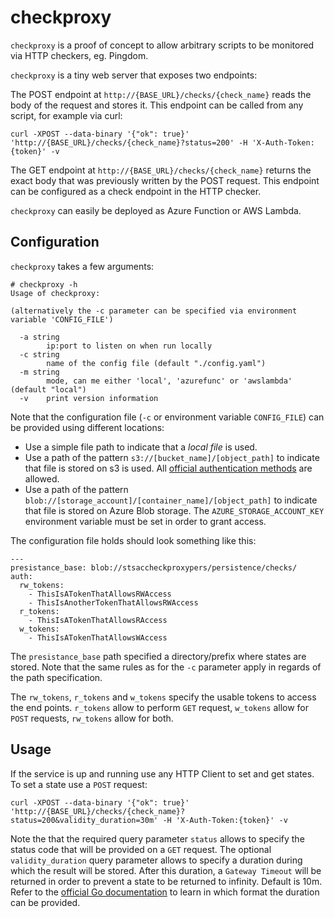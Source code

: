 # checkproxy

`checkproxy` is a proof of concept to allow arbitrary scripts to be monitored via
HTTP checkers, eg. Pingdom.

`checkproxy` is a tiny web server that exposes two endpoints: 

The POST endpoint at `http://{BASE_URL}/checks/{check_name}` reads the body of the request
and stores it. This endpoint can be called from any script, for example via curl:

```
curl -XPOST --data-binary '{"ok": true}' 'http://{BASE_URL}/checks/{check_name}?status=200' -H 'X-Auth-Token:{token}' -v
```

The GET endpoint at `http://{BASE_URL}/checks/{check_name}` returns the exact body that was
previously written by the POST request. This endpoint can be configured as a check endpoint
in the HTTP checker.

`checkproxy` can easily be deployed as Azure Function or AWS Lambda.

## Configuration

`checkproxy` takes a few arguments:

```
# checkproxy -h
Usage of checkproxy:

(alternatively the -c parameter can be specified via environment variable 'CONFIG_FILE')

  -a string
    	ip:port to listen on when run locally
  -c string
    	name of the config file (default "./config.yaml")
  -m string
    	mode, can me either 'local', 'azurefunc' or 'awslambda' (default "local")
  -v	print version information
```

Note that the configuration file (`-c` or environment variable `CONFIG_FILE`) can be provided using different locations:

* Use a simple file path to indicate that a _local file_ is used.
* Use a path of the pattern `s3://[bucket_name]/[object_path]` to indicate that file is stored on s3 is used. All [official authentication methods](https://aws.github.io/aws-sdk-go-v2/docs/configuring-sdk/) are allowed.
* Use  a path of the pattern `blob://[storage_account]/[container_name]/[object_path]` to indicate that file is stored on Azure Blob storage. The `AZURE_STORAGE_ACCOUNT_KEY` environment variable must be set in order to grant access.

The configuration file holds should look something like this:

```
---
presistance_base: blob://stsaccheckproxypers/persistence/checks/
auth:
  rw_tokens:
    - ThisIsATokenThatAllowsRWAccess
    - ThisIsAnotherTokenThatAllowsRWAccess
  r_tokens:
    - ThisIsATokenThatAllowsRAccess
  w_tokens:
    - ThisIsATokenThatAllowsWAccess
```

The `presistance_base` path specified a directory/prefix where states are stored. Note that the same rules as for the `-c` parameter apply
in regards of the path specification.

The `rw_tokens`, `r_tokens` and `w_tokens` specify the usable tokens to access the end points. `r_tokens` allow to perform `GET` request,
`w_tokens` allow for `POST` requests, `rw_tokens` allow for both.

## Usage

If the service is up and running use any HTTP Client to set and get states. To set a state use a `POST` request:

```
curl -XPOST --data-binary '{"ok": true}' 'http://{BASE_URL}/checks/{check_name}?status=200&validity_duration=30m' -H 'X-Auth-Token:{token}' -v
```

Note the that the required query parameter `status` allows to specify the status code that will be provided on a `GET` request.
The optional `validity_duration` query parameter allows to specify a duration during which the result will be stored. After this duration, a
`Gateway Timeout` will be returned in order to prevent a state to be returned to infinity. Default is 10m. Refer to the [official Go documentation](https://pkg.go.dev/time#ParseDuration)
to learn in which format the duration can be provided.
